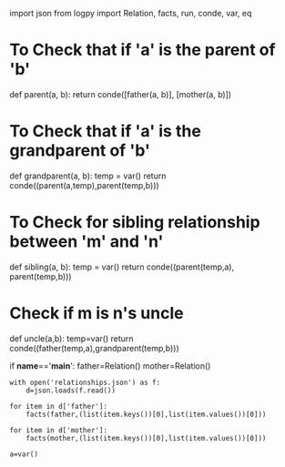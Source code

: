 import json
from logpy import Relation, facts, run, conde, var, eq
# To Check that if 'a' is the parent of 'b'
def parent(a, b):
    return conde([father(a, b)], [mother(a, b)])

# To Check that if 'a' is the grandparent of 'b'
def grandparent(a, b):
    temp = var()
    return conde((parent(a,temp),parent(temp,b)))

# To Check for sibling relationship between 'm' and 'n'  
def sibling(a, b):
    temp = var()
    return conde((parent(temp,a), parent(temp,b)))
    
# Check if m is n's uncle
def uncle(a,b):
    temp=var()
    return conde((father(temp,a),grandparent(temp,b)))

if __name__=='__main__':
    father=Relation()
    mother=Relation()
    
    with open('relationships.json') as f:
        d=json.loads(f.read())

    for item in d['father']:
        facts(father,(list(item.keys())[0],list(item.values())[0]))

    for item in d['mother']:
        facts(mother,(list(item.keys())[0],list(item.values())[0]))

    a=var()
